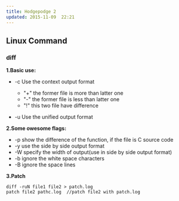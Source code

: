 ```yaml
---
title: Hodgepodge 2
updated: 2015-11-09  22:21
---
```



## Linux Command

### diff
**1.Basic use:**

+ -c  Use the context output format
    - "+" the former file is more than latter one
    - "-" the former file is less than latter one
    - "!" this two file have difference

+ -u  Use the unified output format

**2.Some owesome flags:**

+ -p  show the difference of the function, if the file is C source code
+ -y  use the side by side output format
+ -W  specify the width of output(use in side by side output format)
+ -b  ignore the white space characters
+ -B  ignore the space lines

**3.Patch**

    diff -ruN file1 file2 > patch.log
    patch file2 pathc.log  //patch file2 with patch.log

